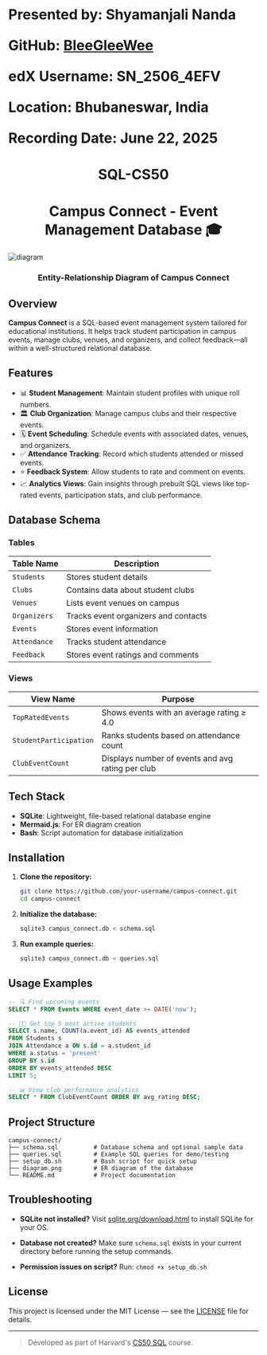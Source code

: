 <h1 align = "left">

<p><strong>Presented by:</strong> Shyamanjali Nanda</p>
<p><strong>GitHub:</strong> <a href="https://github.com/BleeGleeWee" target="_blank">BleeGleeWee</a></p>
<p><strong>edX Username:</strong> SN_2506_4EFV</p>
<p><strong>Location:</strong> Bhubaneswar, India</p>
<p><strong>Recording Date:</strong> June 22, 2025</p>


</h1>


<h1 align="center"> SQL-CS50 </h1>

<h1 align="center">  Campus Connect - Event Management Database 🎓 </h1>

![diagram](https://github.com/user-attachments/assets/16ffed56-6078-47e9-a902-30f5ef062100)
<h3 align= "center"> Entity-Relationship Diagram of Campus Connect </h3>


## Overview
**Campus Connect** is a SQL-based event management system tailored for educational institutions. It helps track student participation in campus events, manage clubs, venues, and organizers, and collect feedback—all within a well-structured relational database.


## Features
- 📊 **Student Management**: Maintain student profiles with unique roll numbers.
- 🏛️ **Club Organization**: Manage campus clubs and their respective events.
- 🗓️ **Event Scheduling**: Schedule events with associated dates, venues, and organizers.
- ✅ **Attendance Tracking**: Record which students attended or missed events.
- ⭐ **Feedback System**: Allow students to rate and comment on events.
- 📈 **Analytics Views**: Gain insights through prebuilt SQL views like top-rated events, participation stats, and club performance.



## Database Schema

### Tables
| Table Name   | Description                            |
|--------------|----------------------------------------|
| `Students`   | Stores student details                 |
| `Clubs`      | Contains data about student clubs      |
| `Venues`     | Lists event venues on campus           |
| `Organizers` | Tracks event organizers and contacts   |
| `Events`     | Stores event information               |
| `Attendance` | Tracks student attendance              |
| `Feedback`   | Stores event ratings and comments      |

### Views
| View Name            | Purpose                                           |
|----------------------|---------------------------------------------------|
| `TopRatedEvents`     | Shows events with an average rating ≥ 4.0         |
| `StudentParticipation` | Ranks students based on attendance count        |
| `ClubEventCount`     | Displays number of events and avg rating per club |



## Tech Stack
- **SQLite**: Lightweight, file-based relational database engine
- **Mermaid.js**: For ER diagram creation
- **Bash**: Script automation for database initialization


## Installation

1. **Clone the repository:**
   ```bash
   git clone https://github.com/your-username/campus-connect.git
   cd campus-connect
   ```

2. **Initialize the database:**

   ```bash
   sqlite3 campus_connect.db < schema.sql
   ```

3. **Run example queries:**

   ```bash
   sqlite3 campus_connect.db < queries.sql
   ```

## Usage Examples

```sql
-- 🔍 Find upcoming events
SELECT * FROM Events WHERE event_date >= DATE('now');

-- 🧑‍🎓 Get top 5 most active students
SELECT s.name, COUNT(a.event_id) AS events_attended
FROM Students s
JOIN Attendance a ON s.id = a.student_id
WHERE a.status = 'present'
GROUP BY s.id
ORDER BY events_attended DESC
LIMIT 5;

-- 📊 View club performance analytics
SELECT * FROM ClubEventCount ORDER BY avg_rating DESC;
```

## Project Structure

```
campus-connect/
├── schema.sql          # Database schema and optional sample data
├── queries.sql         # Example SQL queries for demo/testing
├── setup_db.sh         # Bash script for quick setup
├── diagram.png         # ER diagram of the database
└── README.md           # Project documentation
```

## Troubleshooting

* **SQLite not installed?**
  Visit [sqlite.org/download.html](https://sqlite.org/download.html) to install SQLite for your OS.

* **Database not created?**
  Make sure `schema.sql` exists in your current directory before running the setup commands.

* **Permission issues on script?**
  Run: `chmod +x setup_db.sh`


## License

This project is licensed under the MIT License — see the [LICENSE](LICENSE) file for details.

---

> Developed as part of Harvard's [CS50 SQL](https://cs50.harvard.edu/sql/) course.

